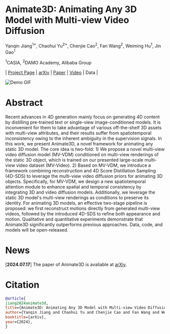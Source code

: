 # Animate3D: Animating Any 3D Model with Multi-view Video Diffusion
Yanqin Jiang<sup>1*</sup>, Chaohui Yu<sup>2*</sup>, Chenjie Cao<sup>2</sup>, Fan Wang<sup>2</sup>, Weiming Hu<sup>1</sup>, Jin Gao<sup>1</sup><br>

<sup>1</sup>CASIA, <sup>2</sup>DAMO Academy, Alibaba Group

| [Project Page](https://animate3d.github.io/) | [arXiv]() | [Paper]() | [Video](https://www.youtube.com/watch?v=qkaeeGzLnY8) | Data |

![Demo GIF](https://github.com/animate3d/animate3d.github.io/blob/main/assets/bg.gif)

# Abstract
Recent advances in 4D generation mainly focus on generating 4D content by distilling pre-trained text or single-view image-conditioned models. 
It is inconvenient for them to take advantage of various off-the-shelf 3D assets with multi-view attributes, and their results suffer from spatiotemporal inconsistency owing to the inherent ambiguity in the supervision signals.
In this work, we present Animate3D, a novel framework for animating any static 3D model.
The core idea is two-fold: 1) We propose a novel multi-view video diffusion model (MV-VDM) conditioned on multi-view renderings of the static 3D object, which is trained on our presented large-scale multi-view video dataset (MV-Video). 2) Based on MV-VDM, we introduce a framework combining reconstruction and 4D Score Distillation Sampling (4D-SDS) to leverage the multi-view video diffusion priors for animating 3D objects.
Specifically, for MV-VDM, we design a new spatiotemporal attention module to enhance spatial and temporal consistency by integrating 3D and video diffusion models. 
Additionally, we leverage the static 3D model's multi-view renderings as conditions to preserve its identity.
For animating 3D models, an effective two-stage pipeline is proposed: we first reconstruct motions directly from generated multi-view videos, followed by the introduced 4D-SDS to refine both appearance and motion.
Qualitative and quantitative experiments demonstrate that Animate3D significantly outperforms previous approaches.
Data, code, and models will be open-released.

# News
[**2024.07.17**] The paper of Animate3D is avaliable at [arXiv]().

# Citation
```bibtex
@article{
jiang2024animate3d,
title={Animate3D: Animating Any 3D Model with Multi-view Video Diffusion},
author={Yanqin Jiang and Chaohui Yu and Chenjie Cao and Fan Wang and Weiming Hu and Jin Gao},
booktitle={arXiv},
year={2024},
}
```


